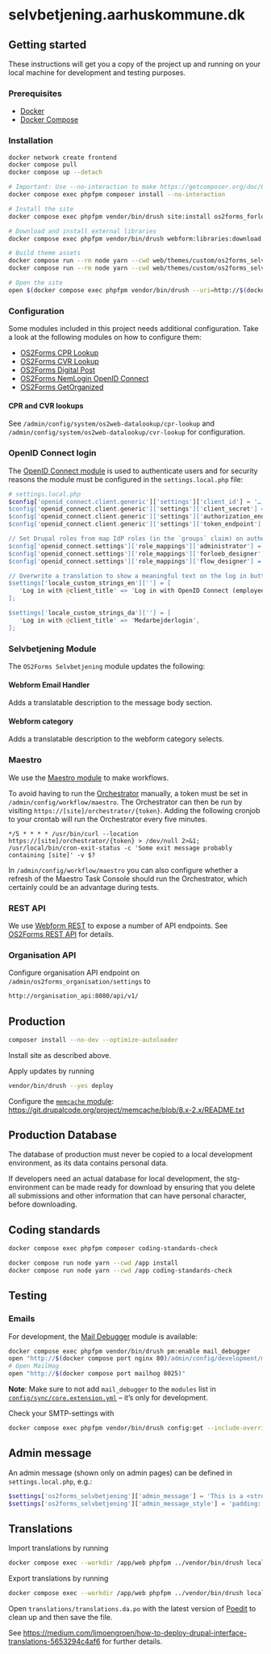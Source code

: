 # selvbetjening.aarhuskommune.dk

## Getting started

These instructions will get you a copy of the project up and running on your
local machine for development and testing purposes.

### Prerequisites

* [Docker](https://www.docker.com/)
* [Docker Compose](https://docs.docker.com/compose/)

### Installation

```sh
docker network create frontend
docker compose pull
docker compose up --detach

# Important: Use --no-interaction to make https://getcomposer.org/doc/06-config.md#discard-changes have effect.
docker compose exec phpfpm composer install --no-interaction

# Install the site
docker compose exec phpfpm vendor/bin/drush site:install os2forms_forloeb_profile --existing-config --yes

# Download and install external libraries
docker compose exec phpfpm vendor/bin/drush webform:libraries:download

# Build theme assets
docker compose run --rm node yarn --cwd web/themes/custom/os2forms_selvbetjening_theme install
docker compose run --rm node yarn --cwd web/themes/custom/os2forms_selvbetjening_theme build

# Open the site
open $(docker compose exec phpfpm vendor/bin/drush --uri=http://$(docker compose port nginx 8080) user:login)
```

### Configuration

Some modules included in this project needs additional configuration.
Take a look at the following modules on how to configure them:

* [OS2Forms CPR Lookup](https://github.com/itk-dev/os2forms_cpr_lookup)
* [OS2Forms CVR Lookup](https://github.com/itk-dev/os2forms_cvr_lookup)
* [OS2Forms Digital Post](https://github.com/itk-dev/os2forms_digital_post)
* [OS2Forms NemLogin OpenID Connect](https://github.com/itk-dev/os2forms_nemlogin_openid_connect)
* [OS2Forms GetOrganized](https://github.com/OS2Forms/os2forms_get_organized)

#### CPR and CVR lookups

See `/admin/config/system/os2web-datalookup/cpr-lookup` and
`/admin/config/system/os2web-datalookup/cvr-lookup` for configuration.

### OpenID Connect login

The [OpenID Connect module](https://www.drupal.org/project/openid_connect) is
used to authenticate users and for security reasons the module must be
configured in the `settings.local.php` file:

```php
# settings.local.php
$config['openid_connect.client.generic']['settings']['client_id'] = '…; // Get this from your IdP provider
$config['openid_connect.client.generic']['settings']['client_secret'] = '…'; // Get this from your IdP provider
$config['openid_connect.client.generic']['settings']['authorization_endpoint'] = '…'; // Get this from your OpenID Connect Discovery endpoint
$config['openid_connect.client.generic']['settings']['token_endpoint'] = '…'; // Get this from your OpenID Connect Discovery endpoint

// Set Drupal roles from map IdP roles (in the `groups` claim) on authentication.
$config['openid_connect.settings']['role_mappings']['administrator'] = ['AD-administrator'];
$config['openid_connect.settings']['role_mappings']['forloeb_designer'] = ['GG-Rolle-Digitaleworkflows-forloebsdesigner-prod'];
$config['openid_connect.settings']['role_mappings']['flow_designer'] = ['GG-Rolle-Digitaleworkflows-flowdesigner-prod'];

// Overwrite a translation to show a meaningful text on the log in button.
$settings['locale_custom_strings_en'][''] = [
   'Log in with @client_title' => 'Log in with OpenID Connect (employee)',
];

$settings['locale_custom_strings_da'][''] = [
   'Log in with @client_title' => 'Medarbejderlogin',
];
```

### Selvbetjening Module

The `OS2Forms Selvbetjening` module updates the following:

#### Webform Email Handler

Adds a translatable description to the message body section.

#### Webform category

Adds a translatable description to the webform category selects.

### Maestro

We use the [Maestro module](https://www.drupal.org/project/maestro) to make workflows.

To avoid having to run the
[Orchestrator](https://www.drupal.org/docs/contributed-modules/maestro/installation#s-maestro-engine-also-know-as-the-orchestrator)
manually, a token must be set in
`/admin/config/workflow/maestro`. The Orchestrator can then be run by visiting
`https://[site]/orchestrator/{token}`.
Adding the following cronjob to your crontab will run
the Orchestrator every five minutes.

```cron
*/5 * * * * /usr/bin/curl --location https://[site]/orchestrator/{token} > /dev/null 2>&1; /usr/local/bin/cron-exit-status -c 'Some exit message probably containing [site]' -v $?
```

In `/admin/config/workflow/maestro` you can also configure
whether a refresh of the Maestro Task Console should run the Orchestrator,
which certainly could be an advantage during tests.

### REST API

We use [Webform REST](https://www.drupal.org/project/webform_rest) to expose a
number of API endpoints. See [OS2Forms REST
API](web/modules/custom/os2forms_rest_api/README.md) for details.

### Organisation API

Configure organisation API endpoint on `/admin/os2forms_organisation/settings` to

```sh
http://organisation_api:8080/api/v1/
```

## Production

```sh
composer install --no-dev --optimize-autoloader
```

Install site as described above.

Apply updates by running

```sh
vendor/bin/drush --yes deploy
```

Configure the [`memcache` module](https://www.drupal.org/project/memcache):
<https://git.drupalcode.org/project/memcache/blob/8.x-2.x/README.txt>

## Production Database

The database of production must never be copied to a local development
environment, as its data contains personal data.

If developers need an actual database for local development, the stg-environment
can be made ready for download by ensuring that you delete all submissions and
other information that can have personal character, before downloading.

## Coding standards

```sh
docker compose exec phpfpm composer coding-standards-check
```

```sh
docker compose run node yarn --cwd /app install
docker compose run node yarn --cwd /app coding-standards-check
```

## Testing

### Emails

For development, the [Mail
Debugger](https://www.drupal.org/project/mail_debugger) module is available:

```sh
docker compose exec phpfpm vendor/bin/drush pm:enable mail_debugger
open "http://$(docker compose port nginx 80)/admin/config/development/mail_debugger"
# Open MailHog
open "http://$(docker compose port mailhog 8025)"
```

**Note**: Make sure to not add `mail_debugger` to the `modules` list in
[`config/sync/core.extension.yml`](config/sync/core.extension.yml) – it’s only
for development.

Check your SMTP-settings with

```sh
docker compose exec phpfpm vendor/bin/drush config:get --include-overridden smtp.settings
```

## Admin message

An admin message (shown only on admin pages) can be defined in
`settings.local.php`, e.g.:

```php
$settings['os2forms_selvbetjening']['admin_message'] = 'This is a <strong>test system</strong>';
$settings['os2forms_selvbetjening']['admin_message_style'] = 'padding: 1em; background-color: red; color: yellow;';
```

## Translations

Import translations by running

```sh
docker compose exec --workdir /app/web phpfpm ../vendor/bin/drush locale:import --type=customized --override=none da ../translations/translations.da.po
```

Export translations by running

```sh
docker compose exec --workdir /app/web phpfpm ../vendor/bin/drush locale:export da --types=customized > ./translations/translations.da.po
```

Open `translations/translations.da.po` with the latest version of
[Poedit](https://poedit.net/) to clean up and then save the file.

See
<https://medium.com/limoengroen/how-to-deploy-drupal-interface-translations-5653294c4af6>
for further details.
